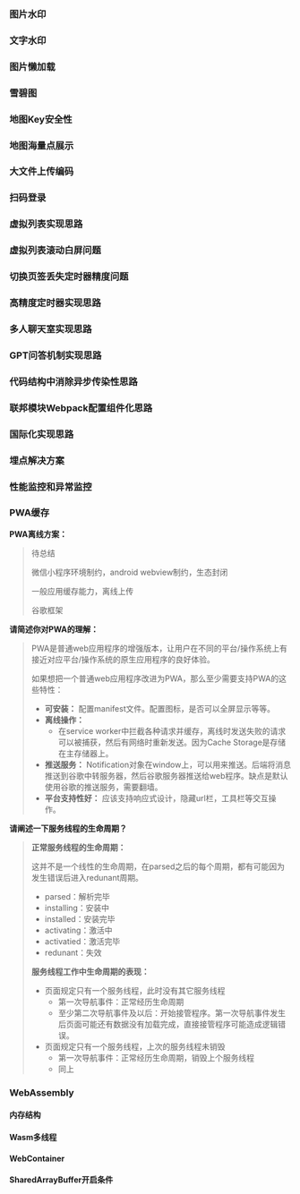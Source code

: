 ### 图片水印

### 文字水印

### 图片懒加载

### 雪碧图

### 地图Key安全性

### 地图海量点展示

### 大文件上传编码

### 扫码登录

### 虚拟列表实现思路

### 虚拟列表滚动白屏问题

### 切换页签丢失定时器精度问题

### 高精度定时器实现思路

### 多人聊天室实现思路

### GPT问答机制实现思路

### 代码结构中消除异步传染性思路

### 联邦模块Webpack配置组件化思路

### 国际化实现思路

### 埋点解决方案

### 性能监控和异常监控

### PWA缓存

**PWA离线方案：**

> 待总结
>
> 微信小程序环境制约，android webview制约，生态封闭
>
> 一般应用缓存能力，离线上传
>
> 谷歌框架

**请简述你对PWA的理解：**

> PWA是普通web应用程序的增强版本，让用户在不同的平台/操作系统上有接近对应平台/操作系统的原生应用程序的良好体验。
>
> 如果想把一个普通web应用程序改进为PWA，那么至少需要支持PWA的这些特性：
>
> * **可安装：** 配置manifest文件。配置图标，是否可以全屏显示等等。
> * **离线操作：** 
>   * 在service worker中拦截各种请求并缓存，离线时发送失败的请求可以被捕获，然后有网络时重新发送。因为Cache Storage是存储在主存储器上。
> * **推送服务：** Notification对象在window上，可以用来推送。后端将消息推送到谷歌中转服务器，然后谷歌服务器推送给web程序。缺点是默认使用谷歌的推送服务，需要翻墙。
> * **平台支持性好：** 应该支持响应式设计，隐藏url栏，工具栏等交互操作。

**请阐述一下服务线程的生命周期？**

> **正常服务线程的生命周期：**
>
> 这并不是一个线性的生命周期，在parsed之后的每个周期，都有可能因为发生错误后进入redunant周期。
>
> * parsed：解析完毕
> * installing：安装中
> * installed：安装完毕
> * activating：激活中
> * activatied：激活完毕
> * redunant：失效
>
> **服务线程工作中生命周期的表现：**
>
> * 页面规定只有一个服务线程，此时没有其它服务线程
>   * 第一次导航事件：正常经历生命周期
>   * 至少第二次导航事件及以后：开始接管程序。第一次导航事件发生后页面可能还有数据没有加载完成，直接接管程序可能造成逻辑错误。
> * 页面规定只有一个服务线程，上次的服务线程未销毁
>   * 第一次导航事件：正常经历生命周期，销毁上个服务线程
>   * 同上

### WebAssembly

#### 内存结构

#### Wasm多线程

#### WebContainer

#### SharedArrayBuffer开启条件

